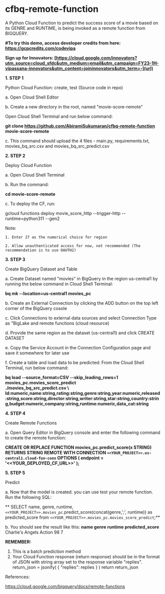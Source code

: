 # cfbq-remote-function
A Python Cloud Function to predict the success score of a movie based on its GENRE and RUNTIME, is being invoked as a remote function from BIGQUERY. 

**#To try this demo, access developer credits from here:
https://gcpcredits.com/codevipa**

**Sign up for Innovators: [https://cloud.google.com/innovators?utm_source=cloud_sfdc&utm_medium=email&utm_campaign=FY23-1H-vipassana-innovators&utm_content=joininnovators&utm_term=-](url)**

**1. STEP 1**

   Python Cloud Function: create, test (Source code in repo)
   
   a. Open Cloud Shell Editor
   
   b. Create a new directory in the root, named "movie-score-remote"
   
   Open Cloud Shell Terminal and run below command:
   
   **git clone https://github.com/AbiramiSukumaran/cfbq-remote-function movie-score-remote**
   
   c. This command should upload the 4 files - main.py, requirements.txt, movies_bq_src.csv and movies_bq_src_predict.csv

**2. STEP 2**

   Deploy Cloud Function
   
   a. Open Cloud Shell Terminal
   
   b. Run the command:
   
   **cd movie-score-remote**
   
   c. To deploy the CF, run:
   
   gcloud functions deploy movie_score_http  --trigger-http --runtime=python311 --gen2
   
   Note:
   
    1. Enter 27 as the numerical choice for region
    
    2. Allow unauthenticated access for now, not recommended (The recommendation is to use OAUTH2)

**3. STEP 3**

   Create BigQuery Dataset and Table
   
  a. Create Dataset named "movies" in BigQuery in the region us-central1 by running the below command in Cloud Shell Terminal:

**bq mk --location=us-central1 movies_pc**

  b. Create an External Connection by clicking the ADD button on the top left corner of the BigQuery cosole
  
  c. Click Connections to external data sources and select Connection Type as "BigLake and remote functions (cloud resource)
  
  d. Provide the same region as the dataset (us-central1) and click CREATE DATASET
  
  e. Copy the Service Account in the Connection Configuration page and save it somewhere for later use
  
  f. Create a table and load data to be predicted: From the Cloud Shell Terminal, run below command:


**bq load --source_format=CSV --skip_leading_rows=1 movies_pc.movies_score_predict \
./movies_bq_src_predict.csv \ Id:numeric,name:string,rating:string,genre:string,year:numeric,released:string,score:string,director:string,writer:string,star:string,country:string,budget:numeric,company:string,runtime:numeric,data_cat:string**

**4. STEP 4**

   Create Remote Functions
   
   a. Open Query Editor in BigQuery console and enter the following command to create the remote function:

**CREATE OR REPLACE FUNCTION movies_pc.predict_score(x STRING) RETURNS STRING
REMOTE WITH CONNECTION `<<YOUR_PROJECT>>.us-central1.cloud-fun-conn`
OPTIONS (
  endpoint = '<<YOUR_DEPLOYED_CF_URL>>'
);**

**5. STEP 5**

   Predict
   
  a. Now that the model is created. you can use test your remote function. Run the following SQL:
  
**  SELECT name, genre, runtime, 
`<<YOUR_PROJECT>>.movies_pc`.predict_score(concat(genre,';', runtime)) as predicted_score
from `<<YOUR_PROJECT>>.movies_pc.movies_score_predict`;**

  b. You should see the result like this:
**name               genre   runtime   predicted_score**
Charlie's Angels     Action   98       7

**REMEMBER:**

1. This is a batch prediction method
2. Your Cloud Function response (return response) should be in the format of JSON with string array set to the response variable "replies".
   return_json = jsonify( { "replies":  replies } )
   return return_json

References:

https://cloud.google.com/bigquery/docs/remote-functions




